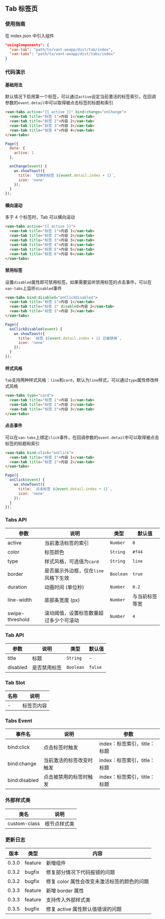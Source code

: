 ## Tab 标签页

### 使用指南
在 index.json 中引入组件
```json
"usingComponents": {
  "van-tab": "path/to/vant-weapp/dist/tab/index",
  "van-tabs": "path/to/vant-weapp/dist/tabs/index"
}
```

### 代码演示

#### 基础用法

默认情况下启用第一个标签，可以通过`active`设定当前激活的标签索引，在回调参数的`event.detail`中可以取得被点击标签的标题和索引

```html
<van-tabs active="{{ active }}" bind:change="onChange">
  <van-tab title="标签 1">内容 1</van-tab>
  <van-tab title="标签 2">内容 2</van-tab>
  <van-tab title="标签 3">内容 3</van-tab>
  <van-tab title="标签 4">内容 4</van-tab>
</van-tabs>
```

```js
Page({
  data: {
    active: 1
  },

  onChange(event) {
    wx.showToast({
      title: `切换到标签 ${event.detail.index + 1}`,
      icon: 'none'
    });
  }
});
```

#### 横向滚动

多于 4 个标签时，Tab 可以横向滚动

```html
<van-tabs active="{{ active }}">
  <van-tab title="标签 1">内容 1</van-tab>
  <van-tab title="标签 2">内容 2</van-tab>
  <van-tab title="标签 3">内容 3</van-tab>
  <van-tab title="标签 4">内容 4</van-tab>
  <van-tab title="标签 5">内容 5</van-tab>
  <van-tab title="标签 6">内容 6</van-tab>
</van-tabs>
```

#### 禁用标签

设置`disabled`属性即可禁用标签。如果需要监听禁用标签的点击事件，可以在`van-tabs`上监听`disabled`事件

```html
<van-tabs bind:disabled="onClickDisabled">
  <van-tab title="标签 1">内容 1</van-tab>
  <van-tab title="标签 2" disabled>内容 2</van-tab>
  <van-tab title="标签 3">内容 3</van-tab>
</van-tabs>
```

```javascript
Page({
  onClickDisabled(event) {
    wx.showToast({
      title: `标签 ${event.detail.index + 1} 已被禁用`,
      icon: 'none'
    });
  }
});
```

#### 样式风格

`Tab`支持两种样式风格：`line`和`card`，默认为`line`样式，可以通过`type`属性修改样式风格

```html
<van-tabs type="card">
  <van-tab title="标签 1">内容 1</van-tab>
  <van-tab title="标签 2">内容 2</van-tab>
  <van-tab title="标签 3">内容 3</van-tab>
</van-tabs>
```

#### 点击事件

可以在`van-tabs`上绑定`click`事件，在回调参数的`event.detail`中可以取得被点击标签的标题和索引

```html
<van-tabs bind:click="onClick">
  <van-tab title="标签 1">内容 1</van-tab>
  <van-tab title="标签 2">内容 2</van-tab>
</van-tabs>
```

```javascript
Page({
  onClick(event) {
    wx.showToast({
      title: `点击标签 ${event.detail.index + 1}`,
      icon: 'none'
    });
  }
});
```

### Tabs API

| 参数 | 说明 | 类型 | 默认值 |
|-----------|-----------|-----------|-------------|
| active | 当前激活标签的索引 | `Number` | `0` |
| color | 标签颜色 | `String` | `#f44` |
| type | 样式风格，可选值为`card` | `String` | `line` |
| border | 是否展示外边框，仅在`line`风格下生效 | `Boolean` | `true` |
| duration | 动画时间 (单位秒)  | `Number` | `0.2` |
| line-width | 底部条宽度 (px) | `Number` | 与当前标签等宽 |
| swipe-threshold | 滚动阈值，设置标签数量超过多少个可滚动 | `Number` | `4` |

### Tab API

| 参数 | 说明 | 类型 | 默认值 |
|-----------|-----------|-----------|-------------|
| title | 标题 | `String` | - |
| disabled | 是否禁用标签 | `Boolean` | `false` |

### Tab Slot

| 名称 | 说明 |
|-----------|-----------|
| - | 标签页内容 |

### Tabs Event

| 事件名 | 说明 | 参数 |
|-----------|-----------|-----------|
| bind:click | 点击标签时触发 | index：标签索引，title：标题 |
| bind:change | 当前激活的标签改变时触发 | index：标签索引，title：标题 |
| bind:disabled | 点击被禁用的标签时触发 | index：标签索引，title：标题 |

### 外部样式类

| 类名 | 说明 |
|-----------|-----------|
| custom-class | 根节点样式类 |

### 更新日志

| 版本 | 类型 | 内容 |
|-----------|-----------|-----------|
| 0.3.0 | feature | 新增组件 |
| 0.3.2 | bugfix | 修复部分情况下代码报错的问题 |
| 0.3.2 | bugfix | 修复 color 属性会改变未激活标签的颜色的问题 |
| 0.3.3 | feature | 新增 border 属性 |
| 0.3.3 | feature | 支持传入外部样式类 |
| 0.3.5 | bugfix | 修复 active 属性默认值错误的问题 |
